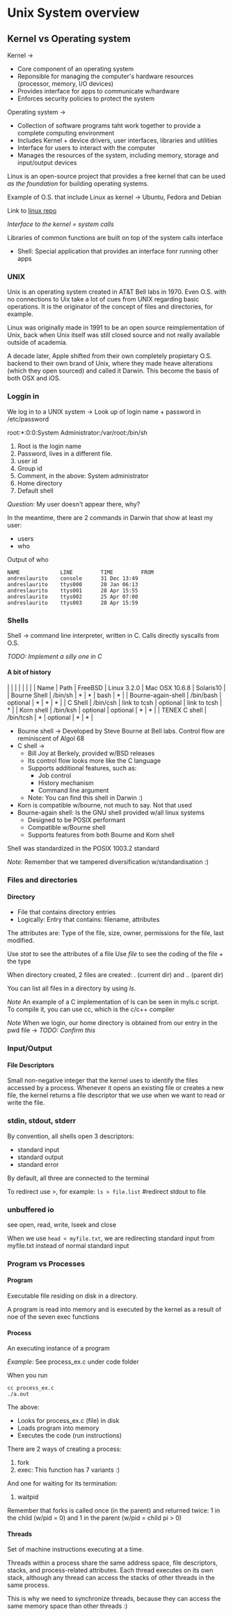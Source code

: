 # Unix System overview

## Kernel vs Operating system

Kernel -> 
- Core component of an operating system
- Reponsible for managing the computer's hardware resources (processor, memory, I/O devices)
- Provides interface for apps to communicate w/hardware
- Enforces security policies to protect the system

Operating system ->
- Collection of software programs taht work together to provide a complete computing environment
- Includes Kernel + device drivers, user interfaces, libraries and utilities
- Interface for users to interact with the computer
- Manages the resources of the system, including memory, storage and input/output devices

Linux is an open-source project that provides a free kernel that can be used *as the foundation*
for building operating systems.

Example of O.S. that include Linux as kernel -> Ubuntu, Fedora and Debian

Link to [linux repo](https://github.com/torvalds/linux)


*Interface to the kernel = system calls*

Libraries of common functions are built on top of the system calls interface

- Shell: Special application that provides an interface fonr running other apps


### UNIX

Unix is an operating system created in AT&T Bell labs in 1970. Even O.S. with no connections
to Uix take a lot of cues from UNIX regarding basic operations. It is the originator of 
the concept of files and directories, for example.

Linux was originally made in 1991 to be an open source reimplementation of Unix, back when 
Unix itself was still closed source and not really available outside of academia.

A decade later, Apple shifted from their own completely propietary O.S. backend to their 
own brand of Unix, where they made heave alterations (which they open sourced) and called it
Darwin. This become the basis of both OSX and iOS.

### Loggin in

We log in to a UNIX system -> Look up of login name + password in /etc/password

root:*:0:0:System Administrator:/var/root:/bin/sh

1. Root is the login name
2. Password, lives in a different file.
3. user id
4. Group id
5. Comment, in the above: System administrator
6. Home directory
7. Default shell

*Question:* My user doesn't appear there, why?

In the meantime, there are 2 commands in Darwin that show at least my user:

- users
- who

Output of who

```
NAME             LINE         TIME         FROM
andreslaurito    console      31 Dec 13:49 
andreslaurito    ttys000      20 Jan 06:13 
andreslaurito    ttys001      28 Apr 15:55 
andreslaurito    ttys002      25 Apr 07:00 
andreslaurito    ttys003      28 Apr 15:59 
```

### Shells

Shell -> command line interpreter, written in C. Calls directly syscalls from O.S. 

*TODO: Implement a silly one in C*

#### A bit of history

|                    |           |              |             |                |           |
| Name               | Path      | FreeBSD      | Linux 3.2.0 | Mac OSX 10.6.8 | Solaris10 |
| Bourne Shell       | /bin/sh   | *            | *           | bash           | *         |
| Bourne-again-shell | /bin/bash | optional     | *           | *              | *         |
| C Shell            | /bin/csh  | link to tcsh | optional    | link to tcsh   | *         |
| Korn shell         | /bin/ksh  | optional     | optional    | *              | *         |
| TENEX C shell      | /bin/tcsh | *            | optional    | *              | *         |


- Bourne shell -> Developed by Steve Bourne at Bell labs. Control flow are reminiscent of Algol 68
- C shell -> 
  - Bill Joy at Berkely, provided w/BSD releases
  - Its control flow looks more like the C language
  - Supports additional features, such as:
	- Job control
	- History mechanism
	- Command line argument
  - Note: You can find this shell in Darwin :)
- Korn is compatible w/bourne, not much to say. Not that used
- Bourne-again shell: Is the GNU shell provided w/all linux systems
	- Designed to be POSIX performant
	- Compatible w/Bourne shell
	- Supports features from both Bourne and Korn shell
	
Shell was standardized in the POSIX 1003.2 standard 

*Note:* Remember that we tampered diversification w/standardisation :)


### Files and directories

#### Directory

- File that contains directory entries
- Logically: Entry that contains: filename, attributes

The attributes are: Type of the file, size, owner, permissions for the file, last modified. 

Use *stat* to see the attributes of a file
Use *file* to see the coding of the file + the type

When directory created, 2 files are created: . (current dir) and .. (parent dir)


You can list all files in a directory by using *ls*. 

*Note* An example of a C implementation of ls can be seen in myls.c script. 
To compile it, you can use cc, which is the c/c++ compiler

*Note* When we login, our home directory is obtained from our entry in the pwd file -> *TODO: Confirm this*

### Input/Output

#### File Descriptors

Small non-negative integer that the kernel uses to identify the files accessed by a process.
Whenever it opens an existing file or creates a new file, the kernel returns a file
descriptor that we use  when we want to read or write the file.

### stdin, stdout, stderr

By convention, all shells open 3 descriptors:
- standard input 
- standard output
- standard error

By default, all three are connected to the terminal

To redirect use >, for example: `ls > file.list` #redirect stdout to file

### unbuffered io

see open, read, write, lseek and close

When we use `head < myfile.txt`, we are redirecting standard input from myfile.txt instead of 
normal standard input

### Program vs Processes

#### Program

Executable file residing on disk in a directory. 

A program is read into memory and is executed by the kernel 
as a result of noe of the seven exec functions

#### Process

An executing instance of a program

*Example:* See process_ex.c under code folder

When you run 

```
cc process_ex.c
./a.out
```
The above:
- Looks for process_ex.c (file) in disk
- Loads program into memory
- Executes the code (run instructions)

There are 2 ways of creating a process:
1. fork
2. exec: This function has 7 variants :)

And one for waiting for its termination:

1. waitpid

Remember that forks is called once (in the parent) and
returned twice: 1 in the child (w/pid = 0) and 1 in the parent (w/pid = child pi > 0)

#### Threads

Set of machine instructions executing at a time. 

Threads within a process share the same address space, file descriptors, stacks, and
process-related attributes. Each thread executes on its own stack, although any 
thread can access the stacks of other threads in the same process. 

This is why we need to synchronize threads, because they can access the same memory
space than other threads :)
